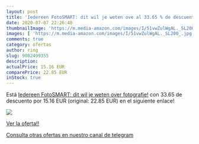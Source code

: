 ```yaml
---
layout: post
title: 'Iedereen FotoSMART: dit wil je weten ove al 33.65 % de descuento'
date: 2020-07-07 22:26:48
thumbnailImage: 'https://m.media-amazon.com/images/I/51vwZulWgAL._SL200_.jpg'
images: [ 'https://m.media-amazon.com/images/I/51vwZulWgAL._SL200_.jpg' ]
comments: true
category: ofertas
author: ring
slug: 9082499355
description:
actualPrice: 15.16 EUR
comparePrice: 22.85 EUR
inStock: true
---
```


Está [Iedereen FotoSMART: dit wil je weten over fotografie!](https://www.amazon.com/dp/9082499355/?tag=redken08-20) con 33.65 de descuento por 15.16 EUR (original: 22.85 EUR) en el siguiente enlace!

[![](https://m.media-amazon.com/images/I/51vwZulWgAL._SL200_.jpg)](https://www.amazon.com/dp/9082499355/?tag=redken08-20)

[Ver la oferta!!](https://www.amazon.com/dp/9082499355/?tag=redken08-20)

[Consulta otras ofertas en nuestro canal de telegram](https://t.me/s/ofertas25)
